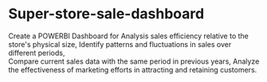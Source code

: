 # Super-store-sale-dashboard
Create a POWERBI Dashboard for
Analysis sales efficiency relative to the store's physical size,
Identify patterns and fluctuations in sales over different periods,                                                       
Compare current sales data with the same period in previous years,
Analyze the effectiveness of marketing efforts in attracting and retaining customers.
